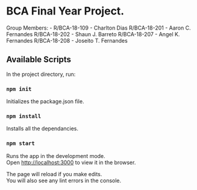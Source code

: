# BCA Final Year Project.

Group Members: - 
  R/BCA-18-109 - Charlton Dias
  R/BCA-18-201 - Aaron C. Fernandes
  R/BCA-18-202 - Shaun J. Barreto
  R/BCA-18-207 - Angel K. Fernandes
  R/BCA-18-208 - Joseito T. Fernandes



## Available Scripts

In the project directory, run:

### `npm init`

Initializes the package.json file.

### `npm install`

Installs all the dependancies.

### `npm start`

Runs the app in the development mode.\
Open [http://localhost:3000](http://localhost:3000) to view it in the browser.

The page will reload if you make edits.\
You will also see any lint errors in the console.


